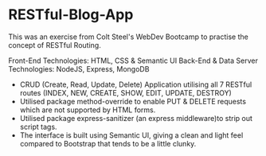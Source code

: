 # RESTful-Blog-App

This was an exercise from Colt Steel's WebDev Bootcamp to practise the concept of RESTful Routing.

Front-End Technologies: HTML, CSS & Semantic UI
Back-End & Data Server Technologies: NodeJS, Express, MongoDB

- CRUD (Create, Read, Update, Delete) Application utilising all 7 RESTful routes (INDEX, NEW, CREATE, SHOW, EDIT, UPDATE, DESTROY) 
- Utilised package method-override to enable PUT & DELETE requests which are not supported by HTML forms. 
- Utilised package express-sanitizer (an express middleware)to strip out script tags. 
- The interface is built using Semantic UI, giving a clean and light feel compared to Bootstrap that tends to be a little clunky. 


